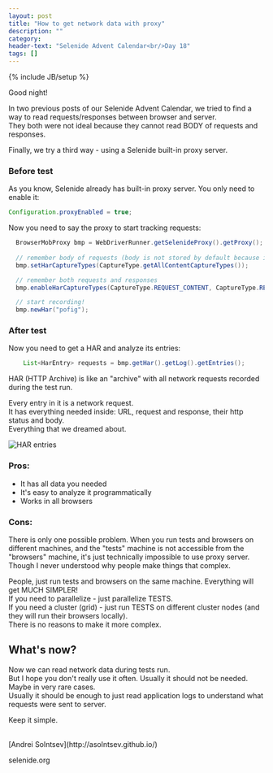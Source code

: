 ```yaml
---
layout: post
title: "How to get network data with proxy"
description: ""
category:
header-text: "Selenide Advent Calendar<br/>Day 18"
tags: []
---
```

{% include JB/setup %}

Good night!

In two previous posts of our Selenide Advent Calendar, we tried to find a way to read requests/responses between browser and server.     
They both were not ideal because they cannot read BODY of requests and responses. 

Finally, we try a third way - using a Selenide built-in proxy server.

### Before test

As you know, Selenide already has built-in proxy server. You only need to enable it: 

```java
Configuration.proxyEnabled = true;
```

Now you need to say the proxy to start tracking requests:

```java
  BrowserMobProxy bmp = WebDriverRunner.getSelenideProxy().getProxy();
    
  // remember body of requests (body is not stored by default because it can be large)
  bmp.setHarCaptureTypes(CaptureType.getAllContentCaptureTypes());

  // remember both requests and responses
  bmp.enableHarCaptureTypes(CaptureType.REQUEST_CONTENT, CaptureType.RESPONSE_CONTENT);

  // start recording!
  bmp.newHar("pofig");
```

### After test

Now you need to get a HAR and analyze its entries: 

```java
    List<HarEntry> requests = bmp.getHar().getLog().getEntries();
``` 

HAR (HTTP Archive) is like an "archive" with all network requests recorded during the test run.  

Every entry in it is a network request.  
It has everything needed inside: URL, request and response, their http status and body.  
Everything that we dreamed about.  

<img src="{{BASE_PATH}}/images/2019/12/har.entries.png" alt="HAR entries"/>

### Pros:

* It has all data you needed
* It's easy to analyze it programmatically 
* Works in all browsers

### Cons:

There is only one possible problem. When you run tests and browsers on different machines, and the "tests" machine 
is not accessible from the "browsers" machine, it's just technically impossible to use proxy server.  
Though I never understood why people make things that complex. 

People, just run tests and browsers on the same machine. Everything will get MUCH SIMPLER!    
If you need to parallelize - just parallelize TESTS.  
If you need a cluster (grid) - just run TESTS on different cluster nodes (and they will run their browsers locally).  
There is no reasons to make it more complex.


## What's now?

Now we can read network data during tests run.  
But I hope you don't really use it often. Usually it should not be needed. Maybe in very rare cases.     
Usually it should be enough to just read application logs to understand what requests were sent to server.

Keep it simple.  

<br>
[Andrei Solntsev](http://asolntsev.github.io/)

selenide.org



